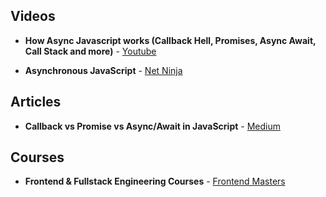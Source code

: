 
## Videos
- **How Async Javascript works (Callback Hell, Promises, Async Await, Call Stack and more)** - [Youtube](https://youtu.be/1Z7FjG--F20?si=mFwu7S7TmVPfIFtt)

- **Asynchronous JavaScript** - [Net Ninja](https://youtube.com/playlist?list=PL4cUxeGkcC9jx2TTZk3IGWKSbtugYdrlu&si=31MU2Utd6Wfpiyfx)

## Articles
- **Callback vs Promise vs Async/Await in JavaScript** - [Medium](https://medium.com/@lelianto.eko/callback-vs-promise-vs-async-await-in-javascri-f29a63d57f72)

## Courses
- **Frontend & Fullstack Engineering Courses** - [Frontend Masters](https://frontendmasters.com/)
